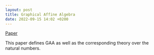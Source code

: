 ```yaml
---
layout: post
title: Graphical Affine Algebra
date: 2022-09-15 14:02 +0200
---
```


[Paper](http://www.zanasi.com/fabio/files/paperLICS19.pdf)

This paper defines GAA as well as the corresponding theory over the natural numbers.
